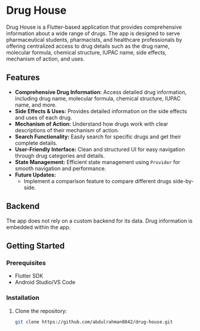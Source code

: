 # Drug House

Drug House is a Flutter-based application that provides comprehensive information about a wide range of drugs. The app is designed to serve pharmaceutical students, pharmacists, and healthcare professionals by offering centralized access to drug details such as the drug name, molecular formula, chemical structure, IUPAC name, side effects, mechanism of action, and uses. 

## Features

- **Comprehensive Drug Information:** Access detailed drug information, including drug name, molecular formula, chemical structure, IUPAC name, and more.
- **Side Effects & Uses:** Provides detailed information on the side effects and uses of each drug.
- **Mechanism of Action:** Understand how drugs work with clear descriptions of their mechanism of action.
- **Search Functionality:** Easily search for specific drugs and get their complete details.
- **User-Friendly Interface:** Clean and structured UI for easy navigation through drug categories and details.
- **State Management:** Efficient state management using `Provider` for smooth navigation and performance.
- **Future Updates:**
  - Implement a comparison feature to compare different drugs side-by-side.

## Backend

The app does not rely on a custom backend for its data. Drug information is embedded within the app.

## Getting Started

### Prerequisites

- Flutter SDK
- Android Studio/VS Code

### Installation

1. Clone the repository:
   ```bash
   git clone https://github.com/abdulrahman0842/drug-house.git
